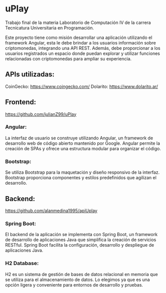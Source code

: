# uPlay

Trabajo final de la materia Laboratorio de Computación IV de la carrera Tecnicatura Universitaria en Programación.  

  Este proyecto tiene como misión desarrollar una aplicación utilizando el framework Angular, esta le debe brindar a los usuarios información sobre criptomonedas, integrando una API REST. Además, debe proporcionar a los usuarios registrados un espacio donde puedan explorar y utilizar funciones relacionadas con criptomonedas para ampliar su experiencia.

## APIs utilizadas:
  CoinGecko: https://www.coingecko.com/
  Dolarito: https://www.dolarito.ar/

## Frontend:
https://github.com/julianZ99/uPlay

###  Angular:
La interfaz de usuario se construye utilizando Angular, un framework de desarrollo web de código abierto mantenido por Google. Angular permite la creación de SPAs y ofrece una estructura modular para organizar el código.
###  Bootstrap:
Se utiliza Bootstrap para la maquetación y diseño responsivo de la interfaz. Bootstrap proporciona componentes y estilos predefinidos que agilizan el desarrollo.
  
## Backend:
https://github.com/alanmedina1995/apiUplay

###  Spring Boot:
El backend de la aplicación se implementa con Spring Boot, un framework de desarrollo de aplicaciones Java que simplifica la creación de servicios RESTful. Spring Boot facilita la configuración, desarrollo y despliegue de aplicaciones Java.
###  H2 Database:
H2 es un sistema de gestión de bases de datos relacional en memoria que se utiliza para el almacenamiento de datos. Lo elegimos ya que es una opción ligera y conveniente para entornos de desarrollo y pruebas.


